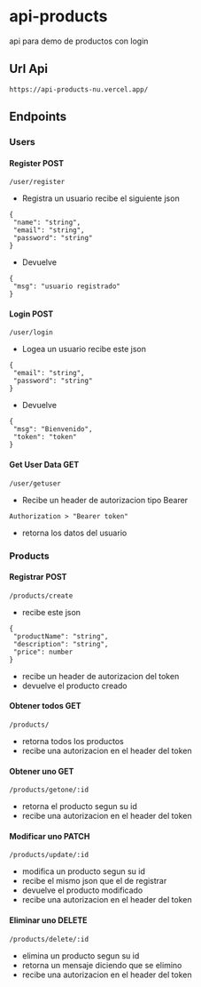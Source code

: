# api-products
api para demo de productos con login

## Url Api
```
https://api-products-nu.vercel.app/
```

## Endpoints
### Users
#### Register POST
```
/user/register
```
- Registra un usuario recibe el siguiente json
```
{
 "name": "string",
 "email": "string",
 "password": "string"
}
```
- Devuelve
```
{
 "msg": "usuario registrado"
}
```
#### Login POST
```
/user/login
```
- Logea un usuario recibe este json
```
{
 "email": "string",
 "password": "string"
}
```
- Devuelve
```
{
 "msg": "Bienvenido",
 "token": "token"
}
```
#### Get User Data GET
```
/user/getuser
```
- Recibe un header de autorizacion tipo Bearer
```
Authorization > "Bearer token"
```
- retorna los datos del usuario

### Products
#### Registrar POST
```
/products/create
```
- recibe este json
```
{
 "productName": "string",
 "description": "string",
 "price": number
}
```
- recibe un header de autorizacion del token
- devuelve el producto creado

#### Obtener todos GET
```
/products/
```
- retorna todos los productos
- recibe una autorizacion en el header del token

#### Obtener uno GET
```
/products/getone/:id
```
- retorna el producto segun su id
- recibe una autorizacion en el header del token

#### Modificar uno PATCH
```
/products/update/:id
```
- modifica un producto segun su id
- recibe el mismo json que el de registrar
- devuelve el producto modificado
- recibe una autorizacion en el header del token

#### Eliminar uno DELETE
```
/products/delete/:id
```
- elimina un producto segun su id
- retorna un mensaje diciendo que se elimino
- recibe una autorizacion en el header del token
